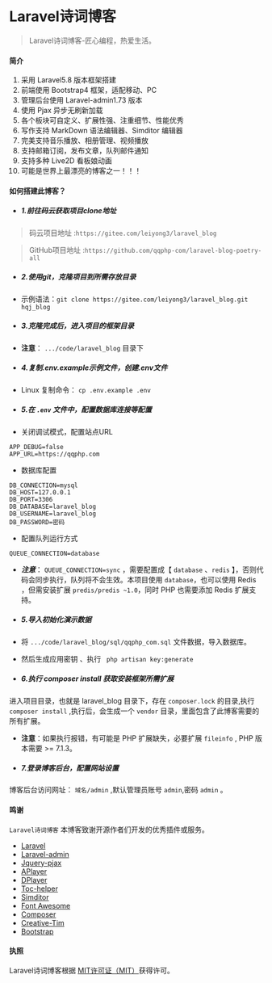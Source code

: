 # Laravel诗词博客
>Laravel诗词博客-匠心编程，热爱生活。

#### 简介
1. 采用 Laravel5.8 版本框架搭建
2. 前端使用 Bootstrap4 框架，适配移动、PC
3. 管理后台使用 Laravel-admin1.73 版本
4. 使用 Pjax 异步无刷新加载
5. 各个板块可自定义、扩展性强、注重细节、性能优秀
6. 写作支持 MarkDown 语法编辑器、Simditor 编辑器
7. 完美支持音乐播放、相册管理、视频播放
8. 支持邮箱订阅，发布文章，队列邮件通知
9. 支持多种 Live2D 看板娘动画
10. 可能是世界上最漂亮的博客之一！！！

#### 如何搭建此博客？
- ##### 1.前往码云获取项目clone地址
> 码云项目地址 :`https://gitee.com/leiyong3/laravel_blog`

> GitHub项目地址 :`https://github.com/qqphp-com/laravel-blog-poetry-all`

- ##### 2.使用git，克隆项目到所需存放目录
 - 示例语法：`git clone https://gitee.com/leiyong3/laravel_blog.git hqj_blog`

- ##### 3.克隆完成后，进入项目的框架目录
 - **注意**： `.../code/laravel_blog` 目录下

- ##### 4.复制.env.example示例文件，创建.env文件
 - Linux 复制命令： `cp .env.example .env`
 
- ##### 5.在 `.env` 文件中，配置数据库连接等配置
 - 关闭调试模式，配置站点URL
 ```
 APP_DEBUG=false
 APP_URL=https://qqphp.com
 ```
 - 数据库配置
 ```
 DB_CONNECTION=mysql
 DB_HOST=127.0.0.1
 DB_PORT=3306
 DB_DATABASE=laravel_blog
 DB_USERNAME=laravel_blog
 DB_PASSWORD=密码
 ```
 - 配置队列运行方式
 ```
 QUEUE_CONNECTION=database
 ```

 - ***注意***： `QUEUE_CONNECTION=sync` ，需要配置成【 `database` 、`redis` 】，否则代码会同步执行，队列将不会生效。本项目使用 `database`，也可以使用 Redis ，但需安装扩展 `predis/predis ~1.0`，同时 PHP 也需要添加 Redis 扩展支持。

- ##### 5.导入初始化演示数据
 - 将 `.../code/laravel_blog/sql/qqphp_com.sql` 文件数据，导入数据库。
 - 然后生成应用密钥 、执行 ` php artisan key:generate`

- ##### 6.执行 composer install 获取安装框架所需扩展
进入项目目录，也就是 laravel_blog 目录下，存在 `composer.lock` 的目录,执行 `composer install` ,执行后，会生成一个 `vendor` 目录，里面包含了此博客需要的所有扩展。
 - **注意**：如果执行报错，有可能是 PHP 扩展缺失，必要扩展 `fileinfo` , PHP 版本需要 >= 7.1.3。

- ##### 7.登录博客后台，配置网站设置
博客后台访问网址： `域名/admin` ,默认管理员账号 `admin`,密码 `admin` 。

#### 鸣谢
 `Laravel诗词博客` 本博客致谢开源作者们开发的优秀插件或服务。  
 - [Laravel](https://laravel.com)
 - [Laravel-admin](https://github.com/z-song/laravel-admin)
 - [Jquery-pjax](https://github.com/defunkt/jquery-pjax)
 - [APlayer](http://aplayer.js.org)
 - [DPlayer ](http://dplayer.js.org)
 - [Toc-helper](https://gitee.com/itlangz/toc-helper)
 - [Simditor](https://simditor.tower.im)
 - [Font Awesome](https://fontawesome.com)
 - [Composer](https://getcomposer.org)
 - [Creative-Tim](https://www.creative-tim.com)
 - [Bootstrap](https://getbootstrap.com)

#### 执照
Laravel诗词博客根据 [MIT许可证（MIT）](https://github.com/z-song/laravel-admin/blob/master/LICENSE)获得许可。